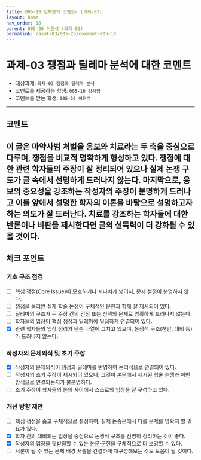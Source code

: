 ```yaml
---
title: 005-10 김채영의 코멘트c (과제-03) 
layout: home
nav_order: 10
parent: 005-26 이현석 (과제-03)
permalink: /asmt-03/005-26/comment-005-10
---
```


# 과제-03 쟁점과 딜레마 분석에 대한 코멘트

- 대상과제: `과제-03 쟁점과 딜레마 분석`
- 코멘트를 제공하는 학생: `005-10 김채영` 
- 코멘트를 받는 학생: `005-26 이현석` 

---

## 코멘트

이 글은 마약사범 처벌을 응보와 치료라는 두 축을 중심으로 다루며, 쟁점을 비교적 명확하게 형성하고 있다. 쟁점에 대한 관련 학자들의 주장이 잘 정리되어 있으나 실제 논쟁 구도가 글 속에서 선명하게 드러나지 않는다. 마지막으로, 응보의 중요성을 강조하는 작성자의 주장이 분명하게 드러나고 이를 앞에서 설명한 학자의 이론을 바탕으로 설명하고자 하는 의도가 잘 드러난다. 치료를 강조하는 학자들에 대한 반론이나 비판을 제시한다면 글의 설득력이 더 강화될 수 있을 것이다.
---

## 체크 포인트

### **기초 구조 점검**
- [ ] 핵심 쟁점(Core Issue)이 모호하거나 지나치게 넓어서, 문제 설정이 분명하지 않다.
- [ ] 쟁점을 둘러싼 실제 학술 논쟁이 구체적인 문헌과 함께 잘 제시되어 있다.
- [ ] 딜레마의 구조가 두 주장 간의 긴장 또는 선택의 문제로 명확하게 드러나지 않는다.
- [ ] 학자들의 입장이 핵심 쟁점과 딜레마에 밀접하게 연결되어 있다.
- [x] 관련 학자들의 입장 정리가 단순 나열에 그치고 있으며, 논쟁적 구조(찬반, 대비 등)가 드러나지 않는다.

### **작성자의 문제의식 및 초기 주장**
- [x] 작성자의 문제의식이 쟁점과 딜레마를 반영하여 논리적으로 연결되어 있다.
- [ ] 작성자의 초기 주장이 제시되어 있으나, 그것이 본문에서 제시된 학술 논쟁과 어떤 방식으로 연결되는지가 불분명하다.
- [ ] 초기 주장이 학자들의 논의 사이에서 스스로의 입장을 잘 구성하고 있다.

### **개선 방향 제안**
- [ ] 핵심 쟁점을 좁고 구체적으로 설정하여, 실제 논증문에서 다룰 문제를 명확히 할 필요가 있다.
- [x] 학자 간의 대비되는 입장을 중심으로 논쟁적 구조를 선명히 정리하는 것이 좋다.
- [x] 작성자의 입장을 뒷받침할 수 있는 논문·문헌을 구체적으로 더 보강할 수 있다.
- [ ] 서론이 될 수 있는 문제 배경 서술을 간결하게 재구성해보는 것도 도움이 될 것이다.
